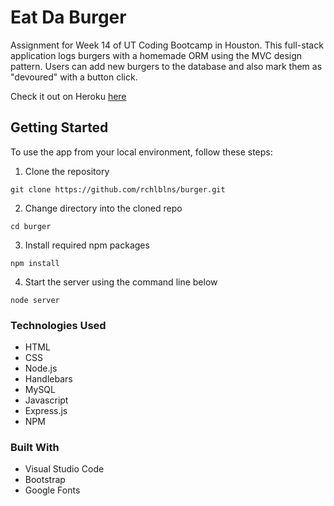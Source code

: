# Eat Da Burger

Assignment for Week 14 of UT Coding Bootcamp in Houston. This full-stack application logs burgers with a homemade ORM using the MVC design pattern. Users can add new burgers to the database and also mark them as "devoured" with a button click.

Check it out on Heroku [here](https://dry-sands-78676.herokuapp.com/)

## Getting Started

To use the app from your local environment, follow these steps:

1. Clone the repository

````
git clone https://github.com/rchlblns/burger.git
````

2. Change directory into the cloned repo

````
cd burger
````

3. Install required npm packages

````
npm install
````

4. Start the server using the command line below

````
node server
````

### Technologies Used
* HTML
* CSS
* Node.js
* Handlebars
* MySQL
* Javascript
* Express.js
* NPM

### Built With
* Visual Studio Code
* Bootstrap
* Google Fonts